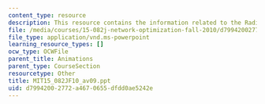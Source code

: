 ```yaml
---
content_type: resource
description: This resource contains the information related to the Radix heap animation.
file: /media/courses/15-082j-network-optimization-fall-2010/d79942002772a4670655dfdd0ae5242e_MIT15_082JF10_av09.ppt
file_type: application/vnd.ms-powerpoint
learning_resource_types: []
ocw_type: OCWFile
parent_title: Animations
parent_type: CourseSection
resourcetype: Other
title: MIT15_082JF10_av09.ppt
uid: d7994200-2772-a467-0655-dfdd0ae5242e
---
```

